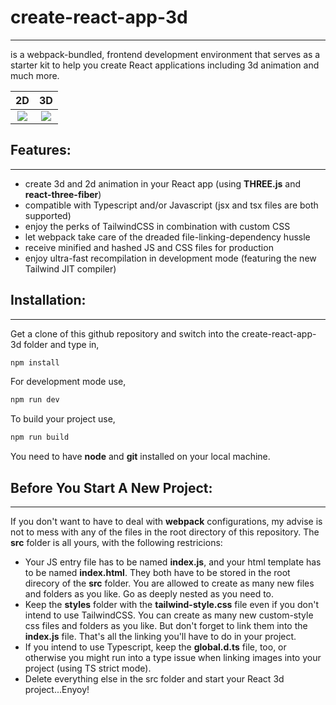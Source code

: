 # create-react-app-3d
---
is a webpack-bundled, frontend development environment that serves as a starter kit to help you create React applications including 3d animation and much more.

2D                         |3D
:-------------------------:|:-------------------------:
![](https://www.dropbox.com/s/qctbmba0cuukcbo/2d-landing-page.png?raw=1)  | ![](https://www.dropbox.com/s/46tsevv3xkg4dh9/3d-landing-page.png?raw=1)


## Features:
---
* create 3d and 2d animation in your React app (using **THREE.js** and **react-three-fiber**)
* compatible with Typescript and/or Javascript (jsx and tsx files are both supported)
* enjoy the perks of TailwindCSS in combination with custom CSS
* let webpack take care of the dreaded file-linking-dependency hussle
* receive minified and hashed JS and CSS files for production
* enjoy ultra-fast recompilation in development mode (featuring the new Tailwind JIT compiler)

## Installation:
---
Get a clone of this github repository and switch into the create-react-app-3d folder and type in,
```bash
npm install
```
For development mode use,
```bash
npm run dev
```
To build your project use,
```bash
npm run build
```
You need to have **node** and **git** installed on your local machine.

## Before You Start A New Project:
---
If you don't want to have to deal with **webpack** configurations, my advise is not to mess with any of the files in the root directory of this repository. The **src** folder is all yours, with the following restricions:

* Your JS entry file has to be named **index.js**, and your html template has to be named **index.html**. They both have to be stored in the root direcory of the **src** folder. You are allowed to create as many new files and folders as you like. Go as deeply nested as you need to.
* Keep the **styles** folder with the **tailwind-style.css** file even if you don't intend to use TailwindCSS. You can create as many new custom-style css files and folders as you like. But don't forget to link them into the **index.js** file. That's all the linking you'll have to do in your project.
* If you intend to use Typescript, keep the **global.d.ts** file, too, or otherwise you might run into a type issue when linking images into your project (using TS strict mode). 
* Delete everything else in the src folder and start your React 3d project...Enyoy!




